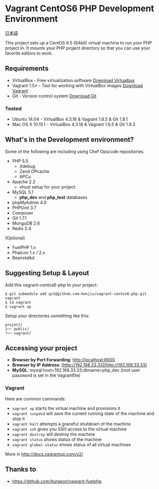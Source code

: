 # Vagrant CentOS6 PHP Development Environment

[日本語](README.ja.md)

This project sets up a CentOS 6.5 (64bit) virtual machine to run your PHP project in.  It mounts your PHP project directory so that you can use your favorite editors to work.

## Requirements

* VirtualBox - Free virtualization software [Download Virtualbox](https://www.virtualbox.org/wiki/Downloads)
* Vagrant 1.5+ - Tool for working with VirtualBox images [Download Vagrant](http://downloads.vagrantup.com/)
* Git - Version control system [Download Git](http://git-scm.com/downloads)

### Tested

* Ubuntu 14.04     - VirtualBox 4.3.18 & Vagrant 1.6.5 & Git 1.9.1
* Mac OS X 10.10.1 - VirtualBox 4.3.18 & Vagrant 1.6.5 & Git 1.9.3

## What's in the Development environment?

Some of the following are including using Chef Opscode repositories.

* PHP 5.5
  * Xdebug
  * Zend OPcache
  * APCu
* Apache 2.2
  * vhost setup for your project
* MySQL 5.1
  * **php_dev** and **php_test** databases
* phpMyAdmin 4.0
* PHPUnit 3.7
* Composer
* Git 1.7.1
* MongoDB 2.6
* Redis 2.4

(Optional)

* FuelPHP 1.x
* Phalcon 1.x / 2.x
* Beanstalkd

## Suggesting Setup & Layout

Add this vagrant-centos6-php to your project:

	$ git submodule add git@github.com:kenjis/vagrant-centos6-php.git vagrant
	$ cd vagrant
	$ vagrant up

Setup your directories something like this:

	project/
	├── public/
	└── vagrant/

## Accessing your project

* **Browser by Port Forwarding**: [http://localhost:8000](http://localhost:8000)
* **Browser by IP Address**: [http://192.168.33.33](http://192.168.33.33)
* **MySQL**: mysql:host=192.168.33.33;dbname=php_dev (root user password is set in the Vagrantfile)

### Vagrant

Here are common commands:

* `vagrant up` starts the virtual machine and provisions it
* `vagrant suspend` will save the current running state of the machine and stop it
* `vagrant halt` attempts a graceful shutdown of the machine
* `vagrant ssh` gives you SSH access to the virtual machine
* `vagrant destroy` will destroy the machine
* `vagrant status` shows status of the machine
* `vagrant global-status` shows status of all virtual machines

More in http://docs.vagrantup.com/v2/

## Thanks to

* https://github.com/iturgeon/vagrant-fuelphp
